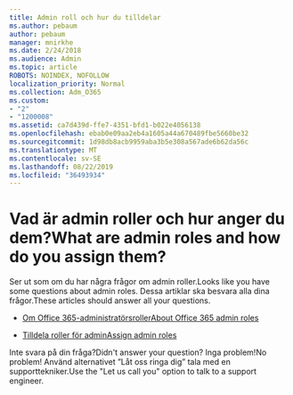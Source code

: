 ```yaml
---
title: Admin roll och hur du tilldelar
ms.author: pebaum
author: pebaum
manager: mnirkhe
ms.date: 2/24/2018
ms.audience: Admin
ms.topic: article
ROBOTS: NOINDEX, NOFOLLOW
localization_priority: Normal
ms.collection: Adm_O365
ms.custom:
- "2"
- "1200008"
ms.assetid: ca7d439d-ffe7-4351-bfd1-b022e4056138
ms.openlocfilehash: ebab0e09aa2eb4a1605a44a670489fbe5660be32
ms.sourcegitcommit: 1d98db8acb9959aba3b5e308a567ade6b62da56c
ms.translationtype: MT
ms.contentlocale: sv-SE
ms.lasthandoff: 08/22/2019
ms.locfileid: "36493934"
---
```

# <a name="what-are-admin-roles-and-how-do-you-assign-them"></a><span data-ttu-id="f0eed-102">Vad är admin roller och hur anger du dem?</span><span class="sxs-lookup"><span data-stu-id="f0eed-102">What are admin roles and how do you assign them?</span></span>

<span data-ttu-id="f0eed-103">Ser ut som om du har några frågor om admin roller.</span><span class="sxs-lookup"><span data-stu-id="f0eed-103">Looks like you have some questions about admin roles.</span></span> <span data-ttu-id="f0eed-104">Dessa artiklar ska besvara alla dina frågor.</span><span class="sxs-lookup"><span data-stu-id="f0eed-104">These articles should answer all your questions.</span></span>
  
- [<span data-ttu-id="f0eed-105">Om Office 365-administratörsroller</span><span class="sxs-lookup"><span data-stu-id="f0eed-105">About Office 365 admin roles</span></span>](https://support.office.com/article/About-Office-365-admin-roles-da585eea-f576-4f55-a1e0-87090b6aaa9d.aspx)

- [<span data-ttu-id="f0eed-106">Tilldela roller för admin</span><span class="sxs-lookup"><span data-stu-id="f0eed-106">Assign admin roles</span></span>](https://support.office.com/article/assign-eac4d046-1afd-4f1a-85fc-8219c79e1504.aspx)

<span data-ttu-id="f0eed-107">Inte svara på din fråga?</span><span class="sxs-lookup"><span data-stu-id="f0eed-107">Didn't answer your question?</span></span> <span data-ttu-id="f0eed-108">Inga problem!</span><span class="sxs-lookup"><span data-stu-id="f0eed-108">No problem!</span></span> <span data-ttu-id="f0eed-109">Använd alternativet ”Låt oss ringa dig” tala med en supporttekniker.</span><span class="sxs-lookup"><span data-stu-id="f0eed-109">Use the "Let us call you" option to talk to a support engineer.</span></span>
  